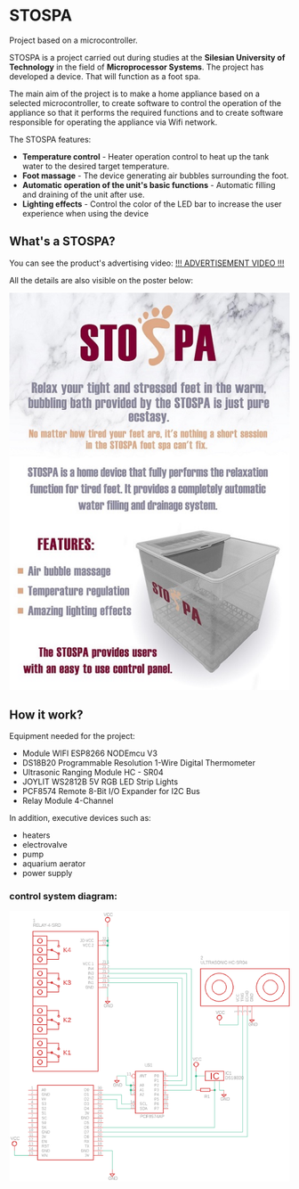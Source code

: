 # STOSPA
Project based on a microcontroller.

STOSPA is a project carried out during studies at the **Silesian University of Technology** in the field of **Microprocessor Systems**.
The project has developed a device. That will function as a foot spa.

The main aim of the project is to make a home appliance based on a selected microcontroller, to create software to control the operation of the appliance so that it performs the required functions and to create software responsible for operating the appliance via Wifi network.

The STOSPA features:
- **Temperature control** - Heater operation control to heat up the tank water to the desired target temperature. 
- **Foot massage** - The device generating air bubbles surrounding the foot. 
- **Automatic operation of the unit's basic functions** - Automatic filling and draining of the unit after use. 
- **Lighting effects** - Control the color of the LED bar to increase the user experience when using the device

## What's a STOSPA?
You can see the product's advertising video: 
[!!! ADVERTISEMENT VIDEO !!!](https://www.youtube.com/watch?v=Iks_3_YyPco&feature=youtu.be)

All the details are also visible on the poster below:


![STOSPA poster](/img/Plakat.jpg)

## How it work?

Equipment needed for the project:
- Module WIFI ESP8266 NODEmcu V3
- DS18B20 Programmable Resolution 1-Wire Digital Thermometer 
- Ultrasonic Ranging Module HC - SR04 
- JOYLIT WS2812B 5V RGB LED Strip Lights
- PCF8574 Remote 8-Bit I/O Expander for I2C Bus
- Relay Module 4-Channel

In addition, executive devices such as:
- heaters
- electrovalve 
- pump
- aquarium aerator
- power supply

### control system diagram:

![Control diagram](/img/Schemat.png)
